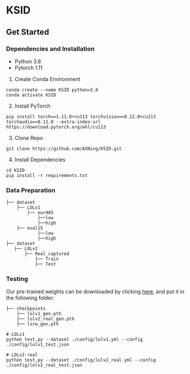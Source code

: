# KSID
## Get Started
### Dependencies and Installation
- Python 3.8
- Pytorch 1.11
1. Create Conda Environment

```
conda create --name KSID python=3.8
conda activate KSID
```

2. Install PyTorch

```
pip install torch==1.11.0+cu113 torchvision==0.12.0+cu113 torchaudio==0.11.0 --extra-index-url https://download.pytorch.org/whl/cu113
```

3. Clone Repo

```
git clone https://github.com/AXNing/KSID.git
```

4. Install Dependencies

```
cd KSID
pip install -r requirements.txt
```

### Data Preparation


```
├── dataset
    ├── LOLv1
        ├── our485
            ├──low
            ├──high
	├── eval15
            ├──low
            ├──high
├── dataset
   ├── LOLv2
       ├── Real_captured
           ├── Train
           ├── Test
```


### Testing

Our pre-trained weights can be downloaded by clicking [here](https://drive.google.com/drive/folders/1AcfKzxens1mhs7IALtiPVyE60ZV-X_5n?usp=drive_link), and put it in the following folder:

```
├── checkpoints
    ├── lolv1_gen.pth
    ├── lolv2_real_gen.pth
    ├── lsrw_gen.pth
```

```
# LOLv1
python test.py --dataset ./config/lolv1.yml --config ./config/lolv1_test.json

# LOLv2-real
python test.py --dataset ./config/lolv2_real.yml --config ./config/lolv2_real_test.json
